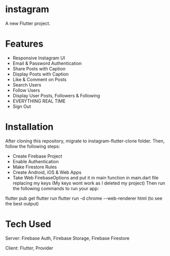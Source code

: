 # instagram

A new Flutter project.

# Features

- Responsive Instagram UI
- Email & Password Authentication
- Share Posts with Caption
- Display Posts with Caption
- Like & Comment on Posts
- Search Users
- Follow Users
- Display User Posts, Followers & Following
- EVERYTHING REAL TIME
- Sign Out

# Installation

After cloning this repository, migrate to instagram-flutter-clone folder. Then, follow the following steps:

- Create Firebase Project
- Enable Authentication
- Make Firestore Rules
- Create Android, iOS & Web Apps
- Take Web FirebaseOptions and put it in main function in main.dart file replacing my keys (My keys wont work as I deleted my project) Then run the following commands to run your app:

flutter pub get
flutter run
flutter run -d chrome --web-renderer html (to see the best output)

# Tech Used

Server: Firebase Auth, Firebase Storage, Firebase Firestore

Client: Flutter, Provider

